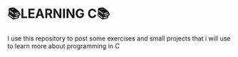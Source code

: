 <h1><b>📚LEARNING C📚</b></h1>
I use this repository to post some exercises and small projects that i will use to learn more about programming in C
